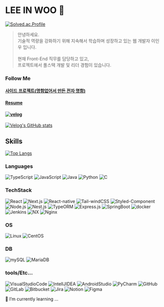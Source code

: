 # LEE IN WOO 👋
[![Solved.ac.Profile](http://mazassumnida.wtf/api/v2/generate_badge?boj=inwoo2ya)](https://solved.ac/inwoo2ya/)

> 안녕하세요.<br>
> 기술적 역량을 강화하기 위해 지속해서 학습하며 성장하고 있는 웹 개발자 이인우 입니다.
> <br><br>
> 현재 Front-End 직무를 담당하고 있고, <br>
> 프로젝트에서 풀스택 개발 및 리더 경험이 있습니다.

### Follow Me
#### [사이드 프로젝트(명함없어서 만든 전자 명함)](https://inwoo2ya.github.io/)
#### [Resume](https://www.rallit.com/hub/resumes/210454/%EC%9D%B4%EC%9D%B8%EC%9A%B0)
#### [![velog](https://img.shields.io/badge/Velog-20C997.svg?&style=for-the-badge&logo=Velog&logoColor=white)](https://velog.io/@inwoo2ya/)
[![Velog's GitHub stats](https://velog-readme-stats.vercel.app/api?name=inwoo2ya&color=dark)](https://velog.io/@inwoo2ya/)
## Skills
[![Top Langs](https://github-readme-stats.vercel.app/api/top-langs/?username=inwoo2ya)](https://github.com/anuraghazra/github-readme-stats)

### Languages
![TypeScript](https://img.shields.io/badge/TypeScript-3178C6.svg?&style=for-the-badge&logo=TypeScript&logoColor=white)
![JavaScript](https://img.shields.io/badge/JavaScript-F7DF1E.svg?&style=for-the-badge&logo=JavaScript&logoColor=black)
![Java](https://img.shields.io/badge/java-007396.svg?style=for-the-badge&logo=java&logoColor=white)
![Python](https://img.shields.io/badge/Python-3776AB.svg?&style=for-the-badge&logo=Python&logoColor=white)
![C](https://img.shields.io/badge/C-A8B9CC.svg?&style=for-the-badge&logo=C&logoColor=white)

### TechStack 
![React](https://img.shields.io/badge/React-61DAFB.svg?&style=for-the-badge&logo=React&logoColor=white)
![Next.js](https://img.shields.io/badge/Next.js-000000.svg?&style=for-the-badge&logo=Next.js&logoColor=white)
![React-native](https://img.shields.io/badge/ReactNative-61DAFB.svg?&style=for-the-badge&logo=React&logoColor=white)
![Tail-windCSS](https://img.shields.io/badge/TailWindCSS-06B6D4.svg?&style=for-the-badge&logo=TailWindCSS&logoColor=white)
![Styled-Component](https://img.shields.io/badge/StyledComponents-DB7093.svg?&style=for-the-badge&logo=StyledComponents&logoColor=white)
![Node.js](https://img.shields.io/badge/Node.js-339933.svg?&style=for-the-badge&logo=Node.js&logoColor=white)
![Nest.js](https://img.shields.io/badge/Nest.js-ea2845?style=for-the-badge&logo=nestjs&logoColor=white)
![TypeORM](https://img.shields.io/badge/TypeORM-FE0803?style=for-the-badge&logo=TypeORM&logoColor=white)
![Express.js](https://img.shields.io/badge/Express-00000.svg?&style=for-the-badge&logo=Express&logoColor=white)
![SpringBoot](https://img.shields.io/badge/SpringBoot-6DB33F.svg?&style=for-the-badge&logo=SpringBoot&logoColor=white)
![docker](https://img.shields.io/badge/docker-%230db7ed.svg?style=for-the-badge&logo=docker&logoColor=white)
![Jenkins](https://img.shields.io/badge/Jenkins-D24939.svg?style=for-the-badge&logo=Jenkins&logoColor=white)
![NX](https://img.shields.io/badge/Nx-143055.svg?&style=for-the-badge&logo=nx&logoColor=white)
![Nginx](https://img.shields.io/badge/nginx-%23009639.svg?style=for-the-badge&logo=nginx&logoColor=white)

### OS
![Linux](https://img.shields.io/badge/Linux-FCC624.svg?style=for-the-badge&logo=Linux&logoColor=black)
![CentOS](https://img.shields.io/badge/CentOS-262577.svg?style=for-the-badge&logo=CentOS&logoColor=white)


### DB
![mySQL](https://img.shields.io/badge/MySQL-4479A1?style=for-the-badge&logo=MySQL&logoColor=white)
![MariaDB](https://img.shields.io/badge/MariaDB-4479A1?style=for-the-badge&logo=MariaDB&logoColor=white)

### tools/Etc...
![VisualStudioCode](https://img.shields.io/badge/VisualStudioCode-FF3366.svg?&style=for-the-badge&logo=VisualStudioCode&logoColor=white)
![IntellJIDEA](https://img.shields.io/badge/IntelliJIDEA-000000.svg?&style=for-the-badge&logo=IntelliJIDEA&logoColor=white)
![AndroidStudio](https://img.shields.io/badge/AndroidStudio-3DDC84.svg?style=for-the-badge&logo=AndroidStudio&logoColor=white)
![PyCharm](https://img.shields.io/badge/PyCharm-000000.svg?style=for-the-badge&logo=PyCharm&logoColor=white)
![GitHub](https://img.shields.io/badge/GitHub-181717?style=for-the-badge&logo=GitHub&logoColor=white)
![GitLab](https://img.shields.io/badge/GitLab-FC6D26?style=for-the-badge&logo=GitLab&logoColor=white)
![Bitbucket](https://img.shields.io/badge/Bitbucket-0052cc?style=for-the-badge&logo=Bitbucket&logoColor=white)
![Jira](https://img.shields.io/badge/Jira-0052cc?style=for-the-badge&logo=Jira&logoColor=white)
![Notion](https://img.shields.io/badge/Notion-000000?style=for-the-badge&logo=Notion&logoColor=white)
![Figma](https://img.shields.io/badge/Figma-F24E1E?style=for-the-badge&logo=Figma&logoColor=white)


🌱 I’m currently learning ...
<!--
**inwoo2ya/inwoo2ya** is a ✨ _special_ ✨ repository because its `README.md` (this file) appears on your GitHub profile.

Here are some ideas to get you started:

- 🔭 I’m currently working on ...
- 🌱 I’m currently learning ...
- 👯 I’m looking to collaborate on ...
- 🤔 I’m looking for help with ...
- 💬 Ask me about ...
- 📫 How to reach me: ...
- 😄 Pronouns: ...
- ⚡ Fun fact: ...
-->
